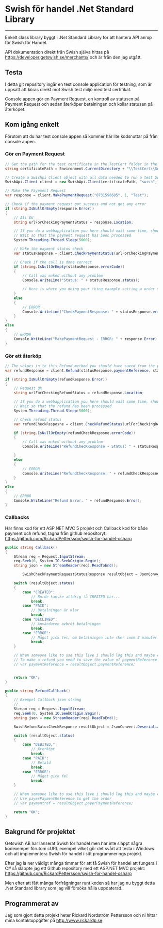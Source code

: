 # Swish för handel .Net Standard Library

---

Enkelt class library byggt i .Net Standard Library för att hantera API anrop för Swish för Handel.

API dokumentation direkt från Swish själva hittas på https://developer.getswish.se/merchants/ och är från den jag utgått.

## Testa

I detta git repository ingår en test console application för testning, som är uppsatt att köras direkt mot Swish test miljö med test certifikat.

Console appen gör en Payment Request, en kontroll av statusen på Payment Request och sedan återköper betalningen och kollar statusen på återköpet.

## Kom igång enkelt

Förutom att du har test console appen så kommer här lite kodsnuttar på från console appen.

### Gör en Payment Request

```C#
// Get the path for the test certificate in the TestCert folder in the console application folder, being always copy to the output folder
string certificatePath = Environment.CurrentDirectory + "\\TestCert\\Swish_Merchant_TestCertificate_1231181189.p12";

// Create a Swishpi Client object with all data needed to run a test Swish payment
SwishApi.Client client = new SwishApi.Client(certificatePath, "swish", "https://tabetaltmedswish.se/Test/Callback/");

// Make the Payement Request
var response = client.MakePaymentRequest("0731596605", 1, "Test");

// Check if the payment request got success and not got any error
if (string.IsNullOrEmpty(response.Error))
{
	// All OK
	string urlForCheckingPaymentStatus = response.Location;

	// If you do a webbapplication you here should wait some time, showing a "loading" view or something and try to do the payment status check as below, you maybe have some ajax request doing a call to a actionresult doing this code
	// Wait so that the payment request has been processed
	System.Threading.Thread.Sleep(5000);

	// Make the payment status check
	var statusResponse = client.CheckPaymentStatus(urlForCheckingPaymentStatus);

	// Check if the call is done correct
	if (string.IsNullOrEmpty(statusResponse.errorCode))
	{
		// Call was maked without any problem
		Console.WriteLine("Status: " + statusResponse.status);

		// Here is where you doing your thing example setting a order status to paid if statusResponse.status is PAID and save the value from statusResponse.paymentReference to be enable to do refunds
	}
	else
	{
		// ERROR
		Console.WriteLine("CheckPaymentResponse: " + statusResponse.errorCode + " - " + statusResponse.errorMessage);
	}
}
else
{
	// ERROR
	Console.WriteLine("MakePaymentRequest - ERROR: " + response.Error);
}
```


### Gör ett återköp

```C#
// The values in to this Refund method you should have saved from the payment, this code snippet using the value from the console code with response object
var refundResponse = client.Refund(statusResponse.paymentReference, statusResponse.amount, "Återköp", "https://tabetaltmedswish.se/Test/RefundCallback/");

if (string.IsNullOrEmpty(refundResponse.Error))
{
	// Request OK
	string urlForCheckingRefundStatus = refundResponse.Location;

	// If you do a webbapplication you here should wait some time, showing a "loading" view or something and try to do the refund status check as below, you maybe have some ajax request doing a call to a actionresult doing this code
	// Wait so that the refund has been processed
	System.Threading.Thread.Sleep(5000);

	// Check refund status
	var refundCheckResposne = client.CheckRefundStatus(urlForCheckingRefundStatus);

	if (string.IsNullOrEmpty(refundCheckResposne.errorCode))
	{
		// Call was maked without any problem
		Console.WriteLine("RefundChecKResponse - Status: " + statusResponse.status);

	}
	else
	{
		// ERROR
		Console.WriteLine("RefundCheckResponse: " + refundCheckResposne.errorCode + " - " + refundCheckResposne.errorMessage);
	}
}
else
{
	// ERROR
	Console.WriteLine("Refund Error: " + refundResponse.Error);
}
```

### Callbacks

Här finns kod för ett ASP.NET MVC 5 projekt och Callback kod för både payment och refund, tagna från github repositoryt: https://github.com/RickardPettersson/swish-for-handel-csharp

```C#
public string Callback()
{
	Stream req = Request.InputStream;
	req.Seek(0, System.IO.SeekOrigin.Begin);
	string json = new StreamReader(req).ReadToEnd();

		SwishCheckPaymentRequestStatusResponse resultObject = JsonConvert.DeserializeObject<SwishCheckPaymentRequestStatusResponse>(json);

	switch (resultObject.status)
	{
		case "CREATED":
			// Borde kanske alldrig få CREATED här...
			break;
		case "PAID":
			// Betalningen är klar
			break;
		case "DECLINED":
			// Användaren avbröt betalningen
			break;
		case "ERROR":
			// Något gick fel, om betalningen inte sker inom 3 minuter skickas ERROR
			break;
	}

	// When someone like to use this live i should log this and maybe change the status of some order or somethign to be paid or what the status says.
	// To make a refund you need to save the value of paymentReference
	// var paymentReference = resultObject.paymentReference;


	return "OK";
}

public string RefundCallback()
{
	// Exempel Callback json sträng
	// 
	Stream req = Request.InputStream;
	req.Seek(0, System.IO.SeekOrigin.Begin);
	string json = new StreamReader(req).ReadToEnd();

	SwishRefundSatusCheckResponse resultObject = JsonConvert.DeserializeObject<SwishRefundSatusCheckResponse>(json);

	switch (resultObject.status)
	{
		case "DEBITED,":
			// Återköpt
			break;
		case "PAID":
			// Betald
			break;
		case "ERROR":
			// Något gick fel
			break;
	}

	// When someone like to use this live i should log this and maybe change the status of some order or something to be repaid or what the status says.
	// Use payerPaymentReference to get the order
	// var paymentref = resultObject.payerPaymentReference;

	return "OK";
}
```

## Bakgrund för projektet

Getswish AB har lanserat Swish för handel men har inte släppt några kodexempel förutom cURL exempel vilket gör det svårt att testa i Windows och att implementera Swish för handel i sitt programmerings projekt.

Efter jag la ner väldigt många timmar för att få Swish för handel att fungera i C# så släppte jag ett Github repository med ett ASP.NET MVC projekt: https://github.com/RickardPettersson/swish-for-handel-csharp

Men efter att fått många förfrågningar runt koden så har jag nu byggt detta .Net Standard library som jag vill försöka hålla uppdaterad.

## Programmerat av

Jag som gjort detta projekt heter Rickard Nordström Pettersson och ni hittar mina kontaktuppgifter på http://www.rickardp.se